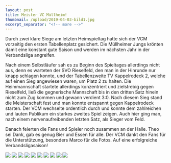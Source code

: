 ```yaml
---
layout: post
title: Meister VC Müllheim!
thumbnail: /upload/2019-04-03-bild1.jpg
excerpt_separator: "<!-- more -->"
---
```


Durch zwei klare Siege am letzten Heimspieltag hatte sich der VCM vorzeitig den ersten Tabellenplatz gesichert. Die Müllheimer Jungs krönten damit eine konstant gute Saison und werden im nächsten Jahr in der Verbandsliga angreifen.

Nach einem Selbstläufer sah es zu Beginn des Spieltages allerdings nicht aus, denn es warteten der SVO Rieselfeld, den man in der Hinrunde nur knapp schlagen konnte, und der Tabellenzweite TV Kappelrodeck 2, welche auf einen Sieg angewiesen waren, um Platz 2 zu halten. Die Heimmannschaft startete allerdings konzentriert und zielstrebig gegen Rieselfeld, ließ die gegnerische Mannschaft bis in den dritten Satz hinein nicht zum Zug kommen und gewann verdient 3:0. Nach diesem Sieg stand die Meisterschaft fest und man konnte entspannt gegen Kappelrodeck starten. Der VCM wechselte ordentlich durch und konnte dem zahlreichen und lauten Publikum ein starkes zweites Spiel zeigen. Auch hier ging man, nach einem nervenaufreibenden letzten Satz, als Sieger vom Feld.

Danach feierten die Fans und Spieler noch zusammen an der Halle. Theo sei Dank, gab es genug Bier und Essen für alle. Der VCM dankt den Fans für die Unterstützung, besonders Marco für die Fotos.
Auf eine erfolgreiche Verbandsligasaison!

![](/upload/2019-04-03-bild2.jpg) ![](/upload/2019-04-03-bild3.jpg) ![](/upload/2019-04-03-bild4.jpg) ![](/upload/2019-04-03-bild5.jpg) ![](/upload/2019-04-03-bild6.jpg) ![](/upload/2019-04-03-bild7.jpg) ![](/upload/2019-04-03-bild8.jpg) ![](/upload/2019-04-03-bild9.jpg) ![](/upload/2019-04-03-bild10.jpg) ![](/upload/2019-04-03-bild11.jpg)
